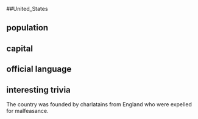 ##United_States
## population


## capital

 
## official language


## interesting trivia
The country was founded by charlatains from England who were expelled for malfeasance.


